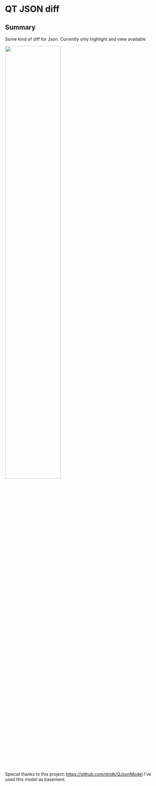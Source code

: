 # QT JSON diff
## Summary
Some kind of diff for Json.
Currently only highlight and view available


<img src="https://user-images.githubusercontent.com/25594311/28783209-4a53f95a-7618-11e7-8199-5fc1f51268dc.png" width="60%"></img> 

Special thanks to this project:
  https://github.com/dridk/QJsonModel
  I've used this model as basement. 

